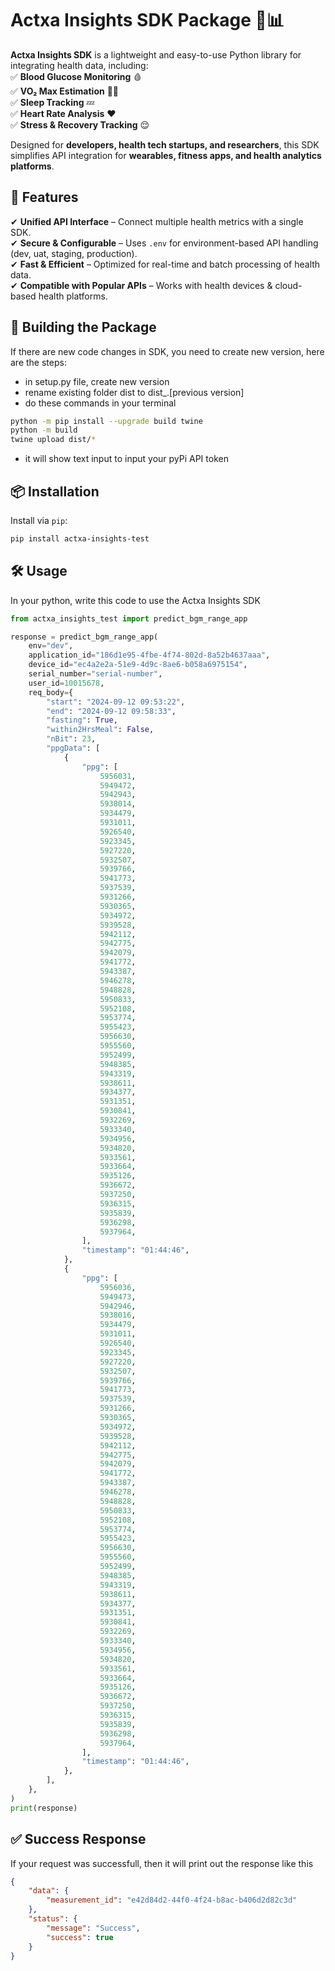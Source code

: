 # Actxa Insights SDK Package 🏥📊


**Actxa Insights SDK** is a lightweight and easy-to-use Python library for integrating health data, including:  
✅ **Blood Glucose Monitoring** 🩸  
✅ **VO₂ Max Estimation** 🏃‍♂️  
✅ **Sleep Tracking** 💤  
✅ **Heart Rate Analysis** ❤️  
✅ **Stress & Recovery Tracking** 😌  

Designed for **developers, health tech startups, and researchers**, this SDK simplifies API integration for **wearables, fitness apps, and health analytics platforms**.  


## 🚀 **Features**  
✔ **Unified API Interface** – Connect multiple health metrics with a single SDK.  
✔ **Secure & Configurable** – Uses `.env` for environment-based API handling (dev, uat, staging, production).  
✔ **Fast & Efficient** – Optimized for real-time and batch processing of health data.  
✔ **Compatible with Popular APIs** – Works with health devices & cloud-based health platforms.  


## 🔧 **Building the Package**
If there are new code changes in SDK, you need to create new version, here are the steps:
- in setup.py file, create new version
- rename existing folder dist to dist_.[previous version]
- do these commands in your terminal
```sh
python -m pip install --upgrade build twine
python -m build
twine upload dist/*
```
- it will show text input to input your pyPi API token


## 📦 **Installation**  
Install via `pip`:  
```sh
pip install actxa-insights-test
```


## 🛠 **Usage**
In your python, write this code to use the Actxa Insights SDK
```python
from actxa_insights_test import predict_bgm_range_app

response = predict_bgm_range_app(
    env="dev",
    application_id="186d1e95-4fbe-4f74-802d-8a52b4637aaa",
    device_id="ec4a2e2a-51e9-4d9c-8ae6-b058a6975154",
    serial_number="serial-number",
    user_id=10015678,
    req_body={
        "start": "2024-09-12 09:53:22",
        "end": "2024-09-12 09:58:33",
        "fasting": True,
        "within2HrsMeal": False,
        "nBit": 23,
        "ppgData": [
            {
                "ppg": [
                    5956031,
                    5949472,
                    5942943,
                    5938014,
                    5934479,
                    5931011,
                    5926540,
                    5923345,
                    5927220,
                    5932507,
                    5939766,
                    5941773,
                    5937539,
                    5931266,
                    5930365,
                    5934972,
                    5939528,
                    5942112,
                    5942775,
                    5942079,
                    5941772,
                    5943387,
                    5946278,
                    5948828,
                    5950833,
                    5952108,
                    5953774,
                    5955423,
                    5956630,
                    5955560,
                    5952499,
                    5948385,
                    5943319,
                    5938611,
                    5934377,
                    5931351,
                    5930841,
                    5932269,
                    5933340,
                    5934956,
                    5934820,
                    5933561,
                    5933664,
                    5935126,
                    5936672,
                    5937250,
                    5936315,
                    5935839,
                    5936298,
                    5937964,
                ],
                "timestamp": "01:44:46",
            },
            {
                "ppg": [
                    5956036,
                    5949473,
                    5942946,
                    5938016,
                    5934479,
                    5931011,
                    5926540,
                    5923345,
                    5927220,
                    5932507,
                    5939766,
                    5941773,
                    5937539,
                    5931266,
                    5930365,
                    5934972,
                    5939528,
                    5942112,
                    5942775,
                    5942079,
                    5941772,
                    5943387,
                    5946278,
                    5948828,
                    5950833,
                    5952108,
                    5953774,
                    5955423,
                    5956630,
                    5955560,
                    5952499,
                    5948385,
                    5943319,
                    5938611,
                    5934377,
                    5931351,
                    5930841,
                    5932269,
                    5933340,
                    5934956,
                    5934820,
                    5933561,
                    5933664,
                    5935126,
                    5936672,
                    5937250,
                    5936315,
                    5935839,
                    5936298,
                    5937964,
                ],
                "timestamp": "01:44:46",
            },
        ],
    },
)
print(response)
```


## ✅ **Success Response**
If your request was successfull, then it will print out the response like this
```json
{
    "data": {
        "measurement_id": "e42d84d2-44f0-4f24-b8ac-b406d2d82c3d"
    },
    "status": {
        "message": "Success",
        "success": true
    }
}
```